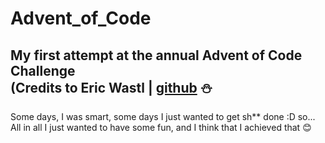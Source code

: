 # Advent_of_Code
My first attempt at the annual Advent of Code Challenge\
(Credits to Eric Wastl | [github](https://github.com/topaz) :snowman:
---

Some days, I was smart, some days I just wanted to get sh** done :D so...\
All in all I just wanted to have some fun, and I think that I achieved that :blush: